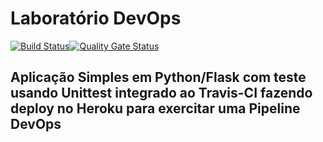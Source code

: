 # Laboratório DevOps

[![Build Status](https://app.travis-ci.com/leonardoavelino/devopslab.svg?branch=main)](https://app.travis-ci.com/leonardoavelino/devopslab)[![Quality Gate Status](https://sonarcloud.io/api/project_badges/measure?project=devopslab-leonardoavelino&metric=alert_status)](https://sonarcloud.io/summary/new_code?id=devopslab-leonardoavelino)

## Aplicação Simples em Python/Flask com teste usando Unittest integrado ao Travis-CI fazendo deploy no Heroku para exercitar uma Pipeline DevOps